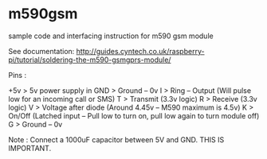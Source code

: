 # m590gsm
sample code and interfacing instruction for m590 gsm module
 
 See documentation: 
 http://guides.cyntech.co.uk/raspberry-pi/tutorial/soldering-the-m590-gsmgprs-module/
 
 Pins :
 
+5v >	5v power supply in
GND	> Ground – 0v
I	> Ring – Output (Will pulse low for an incoming call or SMS)
T	> Transmit (3.3v logic)
R	> Receive (3.3v logic)
V	> Voltage after diode (Around 4.45v – M590 maximum is 4.5v)
K	> On/Off (Latched input – Pull low to turn on, pull low again to turn module off)
G	> Ground – 0v

Note :
Connect a 1000uF capacitor between 5V and GND. THIS IS IMPORTANT. 
